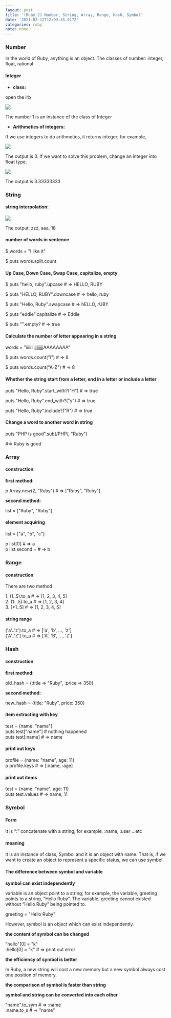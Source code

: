 ```yaml
---
layout: post
title: '(Ruby_2) Number, String, Array, Range, Hash, Symbol'
date: '2021-02-12T12:03:35.917Z'
categories: ruby
note: none
---
```


### Number

In the world of Ruby, anything is an object. The classes of number: integer, float, rational

#### Integer

*   **class:**

open the irb

![](/Users/chenyongzhe/coding/practice_not_for_github/javascript_practice/medium-to-markdown/medium-export/posts/md_1623056197395/img/1__qSREyWwh2F__rdK__2FfGeMA.png)

The number 1 is an instance of the class of Integer

*   **Arithmetics of integers:**

If we use integers to do arithmetics, it returns integer; for example,

![](/Users/chenyongzhe/coding/practice_not_for_github/javascript_practice/medium-to-markdown/medium-export/posts/md_1623056197395/img/1__HQy0M__U0NrAe4lRhrihHyA.png)

The output is 3. If we want to solve this problem, change an integer into float type.

![](/Users/chenyongzhe/coding/practice_not_for_github/javascript_practice/medium-to-markdown/medium-export/posts/md_1623056197395/img/1__Oql0cQpUGMT__ZoGRP13a6w.png)

The output is 3.33333333

### String

#### **string interpolation:**

![](/Users/chenyongzhe/coding/practice_not_for_github/javascript_practice/medium-to-markdown/medium-export/posts/md_1623056197395/img/1__h__1sxr5VXhJ101Bqia6Syg.png)

The output: zzz, aaa, 18

#### number of words in sentence

$ words = "I like it"

$ puts words.split.count

#### Up Case, Down Case, Swap Case, capitalize, empty

$ puts "hello, ruby".upcase  # => HELLO, RUBY

$ puts "HELLO, RUBY".downcase # => hello, ruby

$ puts "Hello, Ruby".swapcase # => hELLO, rUBY

$ puts "eddie".capitalize # => Eddie

$ puts "".empty? # => true

#### Calculate the number of letter appearing in a string

words = "iiiiiiiijjjjjjjjAAAAAAAA"

$ puts words.count("i") # => 8

$ puts words.count("A-Z") # => 8

#### Whether the string start from a letter, end in a letter or include a letter

puts "Hello, Ruby".start\_with?("H") # => true

puts "Hello, Ruby".end\_with?("y") # => true

puts "Hello, Ruby".include?("R") # => true

#### Change a word to another word in string

puts "PHP is good".sub(/PHP/, "Ruby")

#=> Ruby is good

### Array

#### construction

**first method:**

p Array.new(2, "Ruby") # => \["Ruby", "Ruby"\]

**second method:**

list = \["Ruby", "Ruby"\]

#### element acquiring

list = \["a", "b", "c"\]

p list\[0\] # => a  
p list.second = # => b

### Range

#### construction

There are two method

1\. (1..5).to\_a # => \[1, 2, 3, 4, 5\]  
2\. (1...5).to\_a # => \[1, 2, 3, 4\]  
3\. \[\*1..5\] # => \[1, 2, 3, 4, 5\]

#### string range

('a'..'z').to\_a # => \['a', 'b', ..., 'z'\]  
('A'..'Z').to\_a # => \['A', 'B', ..., 'Z'\]

### Hash

#### construction

**first method:**

old\_hash = {:title => "Ruby", :price => 350}

**second method:**

new\_hash = {title: "Ruby", price: 350}

#### item extracting with key

test = {name: "name"}  
puts test\["name"\] # nothing happened  
puts test\[:name\] # => name

#### print out keys

profile = {name: "name", age: 11}  
p profile.keys # => \[:name, :age\]

#### print out items

test = {name: "name", age: 11}  
puts test.values # => name, 11

### Symbol

#### Form

It is “:” concatenate with a string; for example, :name, :user …etc

#### meaning

It is an instance of class, Symbol and it is an object with name. That is, if we want to create an object to represent a specific status, we can use symbol.

#### The difference between symbol and variable

**symbol can exist independently**

variable is an object point to a string; for example, the variable, greeting points to a string, “Hello Ruby”. The variable, greeting cannot existed without “Hello Ruby” being pointed to.

greeting = "Hello Ruby"

However, symbol is an object which can exist independently.

**the content of symbol can be changed**

"hello"\[0\] = "k"  
:hello\[0\] = "k" # => print out error

**the efficiency of symbol is better**

In Ruby, a new string will cost a new memory but a new symbol always cost one position of memory.

**the comparison of symbol is faster than string**

**symbol and string can be converted into each other**

"name".to\_sym # => :name  
:name.to\_s # => "name"